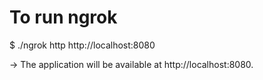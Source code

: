 # To run ngrok

$ ./ngrok http http://localhost:8080

-> The application will be available at http://localhost:8080.
